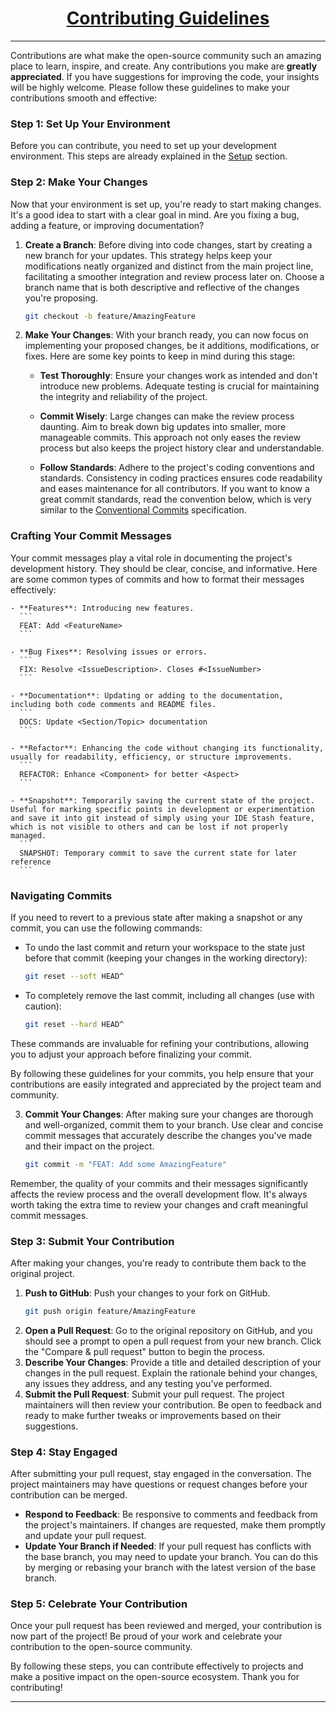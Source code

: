 <div align="center">

# [Contributing Guidelines](#contributing-guidelines)

</div align="center">

---

Contributions are what make the open-source community such an amazing place to learn, inspire, and create. Any contributions you make are **greatly appreciated**. If you have suggestions for improving the code, your insights will be highly welcome. Please follow these guidelines to make your contributions smooth and effective:

### Step 1: Set Up Your Environment

Before you can contribute, you need to set up your development environment. This steps are already explained in the [Setup](#setup) section.

### Step 2: Make Your Changes

Now that your environment is set up, you're ready to start making changes. It's a good idea to start with a clear goal in mind. Are you fixing a bug, adding a feature, or improving documentation?

1. **Create a Branch**: Before diving into code changes, start by creating a new branch for your updates. This strategy helps keep your modifications neatly organized and distinct from the main project line, facilitating a smoother integration and review process later on. Choose a branch name that is both descriptive and reflective of the changes you're proposing.
	 ```sh
	 git checkout -b feature/AmazingFeature
	 ```

2. **Make Your Changes**: With your branch ready, you can now focus on implementing your proposed changes, be it additions, modifications, or fixes. Here are some key points to keep in mind during this stage:
	
	- **Test Thoroughly**: Ensure your changes work as intended and don't introduce new problems. Adequate testing is crucial for maintaining the integrity and reliability of the project.
	
	- **Commit Wisely**: Large changes can make the review process daunting. Aim to break down big updates into smaller, more manageable commits. This approach not only eases the review process but also keeps the project history clear and understandable.
	
	- **Follow Standards**: Adhere to the project's coding conventions and standards. Consistency in coding practices ensures code readability and eases maintenance for all contributors. If you want to know a great commit standards, read the convention below, which is very similar to the [Conventional Commits](http://conventionalcommits.org) specification.

### Crafting Your Commit Messages

Your commit messages play a vital role in documenting the project's development history. They should be clear, concise, and informative. Here are some common types of commits and how to format their messages effectively:

	- **Features**: Introducing new features.
	  ```
	  FEAT: Add <FeatureName>
	  ```
	
	- **Bug Fixes**: Resolving issues or errors.
	  ```
	  FIX: Resolve <IssueDescription>. Closes #<IssueNumber>
	  ```
	
	- **Documentation**: Updating or adding to the documentation, including both code comments and README files.
	  ```
	  DOCS: Update <Section/Topic> documentation
	  ```
	
	- **Refactor**: Enhancing the code without changing its functionality, usually for readability, efficiency, or structure improvements.
	  ```
	  REFACTOR: Enhance <Component> for better <Aspect>
	  ```
	
	- **Snapshot**: Temporarily saving the current state of the project. Useful for marking specific points in development or experimentation and save it into git instead of simply using your IDE Stash feature, which is not visible to others and can be lost if not properly managed.
	  ```
	  SNAPSHOT: Temporary commit to save the current state for later reference
	  ```

### Navigating Commits

If you need to revert to a previous state after making a snapshot or any commit, you can use the following commands:

- To undo the last commit and return your workspace to the state just before that commit (keeping your changes in the working directory):
	 ```sh
	 git reset --soft HEAD^
	 ```
- To completely remove the last commit, including all changes (use with caution):
	 ```sh
	 git reset --hard HEAD^
	 ```

These commands are invaluable for refining your contributions, allowing you to adjust your approach before finalizing your commit.

By following these guidelines for your commits, you help ensure that your contributions are easily integrated and appreciated by the project team and community.

3. **Commit Your Changes**: After making sure your changes are thorough and well-organized, commit them to your branch. Use clear and concise commit messages that accurately describe the changes you've made and their impact on the project.
	 ```sh
	 git commit -m "FEAT: Add some AmazingFeature"
	 ```
Remember, the quality of your commits and their messages significantly affects the review process and the overall development flow. It's always worth taking the extra time to review your changes and craft meaningful commit messages.

### Step 3: Submit Your Contribution

After making your changes, you're ready to contribute them back to the original project.

1. **Push to GitHub**: Push your changes to your fork on GitHub.
	 ```sh
	 git push origin feature/AmazingFeature
	 ```
2. **Open a Pull Request**: Go to the original repository on GitHub, and you should see a prompt to open a pull request from your new branch. Click the "Compare & pull request" button to begin the process.
3. **Describe Your Changes**: Provide a title and detailed description of your changes in the pull request. Explain the rationale behind your changes, any issues they address, and any testing you've performed.
4. **Submit the Pull Request**: Submit your pull request. The project maintainers will then review your contribution. Be open to feedback and ready to make further tweaks or improvements based on their suggestions.

### Step 4: Stay Engaged

After submitting your pull request, stay engaged in the conversation. The project maintainers may have questions or request changes before your contribution can be merged.

- **Respond to Feedback**: Be responsive to comments and feedback from the project's maintainers. If changes are requested, make them promptly and update your pull request.
- **Update Your Branch if Needed**: If your pull request has conflicts with the base branch, you may need to update your branch. You can do this by merging or rebasing your branch with the latest version of the base branch.

### Step 5: Celebrate Your Contribution

Once your pull request has been reviewed and merged, your contribution is now part of the project! Be proud of your work and celebrate your contribution to the open-source community.

By following these steps, you can contribute effectively to projects and make a positive impact on the open-source ecosystem. Thank you for contributing!

---
